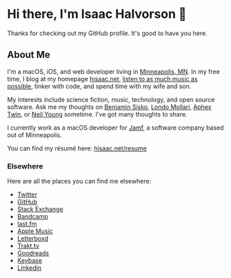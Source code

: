 # Hi there, I'm Isaac Halvorson 👋

Thanks for checking out my GitHub profile. It's good to have you here.

## About Me

I'm a macOS, iOS, and web developer living in [Minneapolis, MN](https://en.wikipedia.org/wiki/Minneapolis). In my free time, I blog at my homepage [hisaac.net](https://hisaac.net), [listen to as much music as possible](https://www.last.fm/user/hisaac), tinker with code, and spend time with my wife and son.

My interests include science fiction, music, technology, and open source software. Ask me my thoughts on [Benjamin Sisko](http://memory-alpha.wikia.com/wiki/Benjamin_Sisko), [Londo Mollari](http://babylon5.wikia.com/wiki/Londo_Mollari), [Aphex Twin](https://song.link/album/s/6oRuinkJdTge4hpTuClEF8), or [Neil Young](https://song.link/album/s/3w5Hok05AFjCLy269xXM7e) sometime. I've got many thoughts to share.

I currently work as a macOS developer for [Jamf](https://www.jamf.com), a software company based out of Minneapolis.

You can find my résumé here: [hisaac.net/resume](https://hisaac.net/resume/)

### Elsewhere

Here are all the places you can find me elsewhere:

- [Twitter](http://twitter.com/hisaac)
- [GitHub](http://github.com/hisaac)
- [Stack Exchange](http://stackexchange.com/users/5023139/hisaac)
- [Bandcamp](https://bandcamp.com/hisaac)
- [last.fm](http://www.last.fm/user/hisaac)
- [Apple Music](https://music.apple.com/profile/hisaac)
- [Letterboxd](https://letterboxd.com/hisaac/)
- [Trakt.tv](https://trakt.tv/users/hisaac)
- [Goodreads](https://www.goodreads.com/user/show/32098770-isaac)
- [Keybase](https://keybase.io/hisaac)
- [Linkedin](https://www.linkedin.com/in/isaachalvorson)
